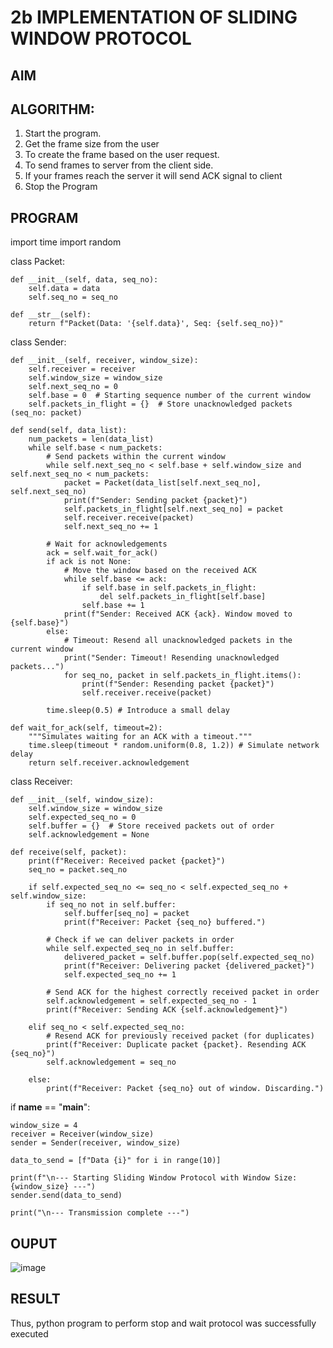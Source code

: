 # 2b IMPLEMENTATION OF SLIDING WINDOW PROTOCOL
## AIM
## ALGORITHM:
1. Start the program.
2. Get the frame size from the user
3. To create the frame based on the user request.
4. To send frames to server from the client side.
5. If your frames reach the server it will send ACK signal to client
6. Stop the Program
## PROGRAM

import time
import random

class Packet:

    def __init__(self, data, seq_no):
        self.data = data
        self.seq_no = seq_no

    def __str__(self):
        return f"Packet(Data: '{self.data}', Seq: {self.seq_no})"

class Sender:

    def __init__(self, receiver, window_size):
        self.receiver = receiver
        self.window_size = window_size
        self.next_seq_no = 0
        self.base = 0  # Starting sequence number of the current window
        self.packets_in_flight = {}  # Store unacknowledged packets (seq_no: packet)

    def send(self, data_list):
        num_packets = len(data_list)
        while self.base < num_packets:
            # Send packets within the current window
            while self.next_seq_no < self.base + self.window_size and self.next_seq_no < num_packets:
                packet = Packet(data_list[self.next_seq_no], self.next_seq_no)
                print(f"Sender: Sending packet {packet}")
                self.packets_in_flight[self.next_seq_no] = packet
                self.receiver.receive(packet)
                self.next_seq_no += 1

            # Wait for acknowledgements
            ack = self.wait_for_ack()
            if ack is not None:
                # Move the window based on the received ACK
                while self.base <= ack:
                    if self.base in self.packets_in_flight:
                        del self.packets_in_flight[self.base]
                    self.base += 1
                print(f"Sender: Received ACK {ack}. Window moved to {self.base}")
            else:
                # Timeout: Resend all unacknowledged packets in the current window
                print("Sender: Timeout! Resending unacknowledged packets...")
                for seq_no, packet in self.packets_in_flight.items():
                    print(f"Sender: Resending packet {packet}")
                    self.receiver.receive(packet)

            time.sleep(0.5) # Introduce a small delay

    def wait_for_ack(self, timeout=2):
        """Simulates waiting for an ACK with a timeout."""
        time.sleep(timeout * random.uniform(0.8, 1.2)) # Simulate network delay
        return self.receiver.acknowledgement

class Receiver:

    def __init__(self, window_size):
        self.window_size = window_size
        self.expected_seq_no = 0
        self.buffer = {}  # Store received packets out of order
        self.acknowledgement = None

    def receive(self, packet):
        print(f"Receiver: Received packet {packet}")
        seq_no = packet.seq_no

        if self.expected_seq_no <= seq_no < self.expected_seq_no + self.window_size:
            if seq_no not in self.buffer:
                self.buffer[seq_no] = packet
                print(f"Receiver: Packet {seq_no} buffered.")

            # Check if we can deliver packets in order
            while self.expected_seq_no in self.buffer:
                delivered_packet = self.buffer.pop(self.expected_seq_no)
                print(f"Receiver: Delivering packet {delivered_packet}")
                self.expected_seq_no += 1

            # Send ACK for the highest correctly received packet in order
            self.acknowledgement = self.expected_seq_no - 1
            print(f"Receiver: Sending ACK {self.acknowledgement}")

        elif seq_no < self.expected_seq_no:
            # Resend ACK for previously received packet (for duplicates)
            print(f"Receiver: Duplicate packet {packet}. Resending ACK {seq_no}")
            self.acknowledgement = seq_no

        else:
            print(f"Receiver: Packet {seq_no} out of window. Discarding.")
            
if __name__ == "__main__":

    window_size = 4
    receiver = Receiver(window_size)
    sender = Sender(receiver, window_size)

    data_to_send = [f"Data {i}" for i in range(10)]

    print(f"\n--- Starting Sliding Window Protocol with Window Size: {window_size} ---")
    sender.send(data_to_send)

    print("\n--- Transmission complete ---")
## OUPUT

![image](https://github.com/user-attachments/assets/67da7a7e-ca7b-4a6e-9168-0d322593a5ce)

## RESULT
Thus, python program to perform stop and wait protocol was successfully executed
